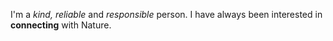I'm a *kind, reliable* and *responsible* person. I have always been interested in **connecting** with Nature.
